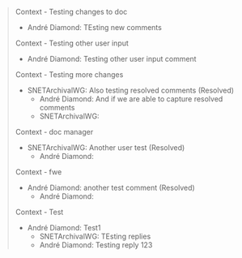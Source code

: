 > Context - Testing changes to doc
> * André Diamond: TEsting new comments
>
> Context - Testing other user input
> * André Diamond: Testing other user input comment
>
> Context - Testing more changes
> * SNETArchivalWG: Also testing resolved comments (Resolved)
>   - André Diamond: And if we are able to capture resolved comments
>   - SNETArchivalWG: 
>
> Context - doc manager
> * SNETArchivalWG: Another user test (Resolved)
>   - André Diamond: 
>
> Context - fwe
> * André Diamond: another test comment (Resolved)
>   - André Diamond: 
>
> Context - Test
> * André Diamond: Test1
>   - SNETArchivalWG: TEsting replies
>   - André Diamond: Testing reply 123
>
